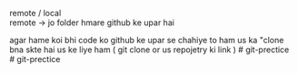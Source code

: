 remote / local
<br/>
remote -> jo folder hmare github ke upar hai

agar hame koi bhi code ko github ke upar se chahiye to ham us ka "clone bna skte hai 
us ke liye  ham ( git clone or us repojetry ki link )
#   g i t - p r e c t i c e  
 #   g i t - p r e c t i c e  
 